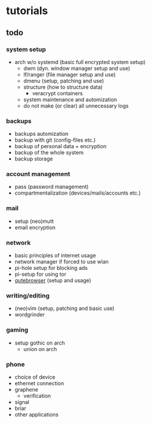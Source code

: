 # tutorials

## todo  

### system setup
* arch w/o systemd (basic full encrypted system setup)  
  * dwm (dyn. window manager setup and use)  
  * lf/ranger (file manager setup and use)  
  * dmenu (setup, patching and use)  
  * structure (how to structure data)  
    * veracrypt containers  
  * system maintenance and automization  
  * do not make (or clear) all unnecessary logs  
 
### backups
* backups automization  
* backup with git (config-files etc.)  
* backup of personal data + encryption  
* backup of the whole system  
* backup storage  

### account management  
* pass (password management)  
* compartmentalization (devices/mails/accounts etc.)  

### mail
* setup (neo)mutt  
* email encryption  

### network
* basic principles of internet usage  
* network manager if forced to use wlan  
* pi-hole setup for blocking ads  
* pi-setup for using tor  
* [qutebrowser](/qutebrowser.md) (setup and usage)  

### writing/editing
* (neo)vim (setup, patching and basic use)  
* wordgrinder  

### gaming
* setup gothic on arch  
  * union on arch  

### phone
* choice of device
* ethernet connection  
* graphene  
  * verification  
* signal  
* briar  
* other applications  
